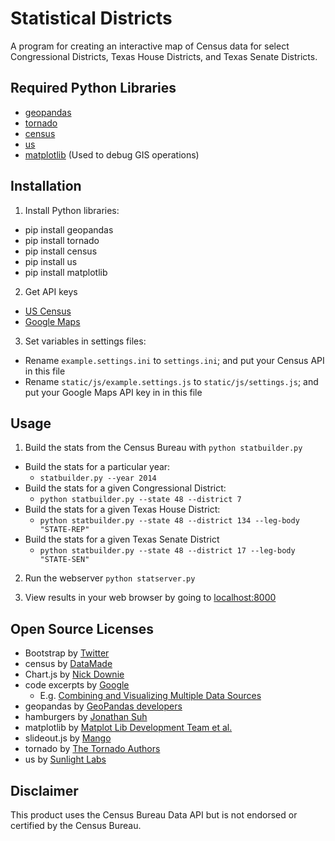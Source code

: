 # Statistical Districts
A program for creating an interactive map of Census data for select Congressional Districts, Texas House Districts, and Texas Senate Districts.

##  Required Python Libraries
* [geopandas](https://github.com/geopandas/geopandas)
* [tornado](https://github.com/tornadoweb/tornado)
* [census](https://github.com/datamade/census)
* [us](https://github.com/unitedstates/python-us)
* [matplotlib](https://github.com/matplotlib/matplotlib) (Used to debug GIS operations)

## Installation
1. Install Python libraries:
  * pip install geopandas
  * pip install tornado
  * pip install census
  * pip install us
  * pip install matplotlib

2. Get API keys
  * [US Census](https://api.census.gov/data/key_signup.html)
  * [Google Maps](https://developers.google.com/maps/)

3. Set variables in settings files:
  * Rename `example.settings.ini` to `settings.ini`; and put your Census API in this file
  * Rename `static/js/example.settings.js` to `static/js/settings.js`; and put your Google Maps API key in in this file

## Usage
1. Build the stats from the Census Bureau with `python statbuilder.py`
  * Build the stats for a particular year: 
    * `statbuilder.py --year 2014`
  * Build the stats for a given Congressional District: 
    * `python statbuilder.py --state 48 --district 7`
  * Build the stats for a given Texas House District:  
    * `python statbuilder.py --state 48 --district 134 --leg-body "STATE-REP"`
  * Build the stats for a given Texas Senate District
    * `python statbuilder.py --state 48 --district 17 --leg-body "STATE-SEN"`

2. Run the webserver
  `python statserver.py`

3. View results in your web browser by going to [localhost:8000](http://localhost:8000)

## Open Source Licenses
  * Bootstrap by [Twitter](https://github.com/twbs/bootstrap/blob/master/LICENSE)
  * census by [DataMade](https://github.com/datamade/census/blob/master/LICENSE)
  * Chart.js by [Nick Downie](https://github.com/chartjs/Chart.js/blob/master/LICENSE.md)
  * code excerpts by [Google](http://www.apache.org/licenses/LICENSE-2.0)
    * E.g. [Combining and Visualizing Multiple Data Sources](https://developers.google.com/maps/documentation/javascript/combining-data)
  * geopandas by [GeoPandas developers](https://github.com/geopandas/geopandas/blob/master/LICENSE.txt)
  * hamburgers by [Jonathan Suh](https://github.com/jonsuh/hamburgers/blob/master/LICENSE)
  * matplotlib by [Matplot Lib Development Team et al.](https://github.com/matplotlib/matplotlib/tree/master/LICENSE)
  * slideout.js by [Mango](https://github.com/Mango/slideout/blob/master/LICENSE)
  * tornado by [The Tornado Authors](https://github.com/tornadoweb/tornado/blob/master/LICENSE)
  * us by [Sunlight Labs](https://github.com/unitedstates/python-us/blob/master/LICENSE)

## Disclaimer

This product uses the Census Bureau Data API but is not endorsed or certified by the Census Bureau.
